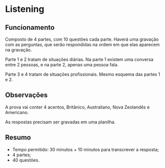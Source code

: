 # Listening

## Funcionamento

Composto de 4 partes, com 10 questões cada parte. Haverá uma gravação com as perguntas,
que serão respondidas na ordem em que elas aparecem na gravação.

Parte 1 e 2 tratam de situações diárias. Na parte 1 existem uma conversa entre 2 pessoas,
e na parte 2, apenas uma pessoa fala. 

Parte 3 e 4 tratam de situações profissionais. Mesmo esquema das partes 1 e 2.

## Observações

A prova vai conter 4 acentos, Britânico, Australiano, Nova Zeolandês e Americano. 

As respostas precisam ser gravadas em uma planilha.

## Resumo

- Tempo permitido: 30 minutos + 10 minutos para transcrever a resposta;
- 4 partes;
- 40 questões.
